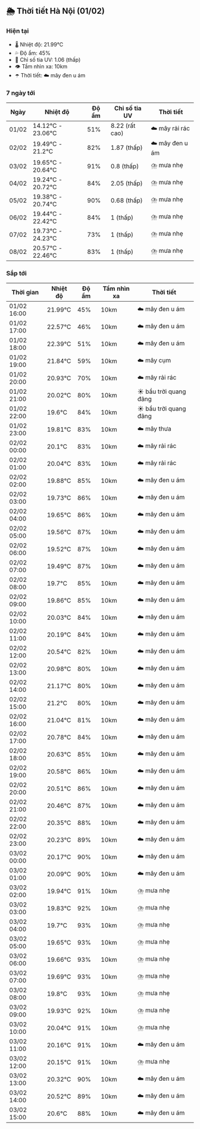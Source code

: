 ## 🌦️ Thời tiết Hà Nội (01/02)

### Hiện tại

- 🌡️ Nhiệt độ: 21.99℃
- 💦 Độ ẩm: 45%
- 🌟 Chỉ số tia UV: 1.06 (thấp)
- 👁️ Tầm nhìn xa: 10km
- ☂️ Thời tiết: ☁️ mây đen u ám

### 7 ngày tới

| Ngày | Nhiệt độ | Độ ẩm | Chỉ số tia UV | Thời tiết |
| --- | --- | --- | --- | --- |
| 01/02 | 14.12℃ - 23.06℃ | 51% | 8.22 (rất cao) | ☁️ mây rải rác |
| 02/02 | 19.49℃ - 21.2℃ | 82% | 1.87 (thấp) | ☁️ mây đen u ám |
| 03/02 | 19.65℃ - 20.64℃ | 91% | 0.8 (thấp) | ⛈️ mưa nhẹ |
| 04/02 | 19.24℃ - 20.72℃ | 84% | 2.05 (thấp) | ⛈️ mưa nhẹ |
| 05/02 | 19.38℃ - 20.74℃ | 90% | 0.68 (thấp) | ⛈️ mưa nhẹ |
| 06/02 | 19.44℃ - 22.42℃ | 84% | 1 (thấp) | ⛈️ mưa nhẹ |
| 07/02 | 19.73℃ - 24.23℃ | 73% | 1 (thấp) | ⛈️ mưa nhẹ |
| 08/02 | 20.57℃ - 22.46℃ | 83% | 1 (thấp) | ⛈️ mưa nhẹ |

### Sắp tới

| Thời gian | Nhiệt độ | Độ ẩm | Tầm nhìn xa | Thời tiết |
| --- | --- | --- | --- | --- |
| 01/02 16:00 | 21.99℃ | 45% | 10km | ☁️ mây đen u ám |
| 01/02 17:00 | 22.57℃ | 46% | 10km | ☁️ mây đen u ám |
| 01/02 18:00 | 22.39℃ | 51% | 10km | ☁️ mây đen u ám |
| 01/02 19:00 | 21.84℃ | 59% | 10km | ☁️ mây cụm |
| 01/02 20:00 | 20.93℃ | 70% | 10km | ☁️ mây rải rác |
| 01/02 21:00 | 20.02℃ | 80% | 10km | ☀️ bầu trời quang đãng |
| 01/02 22:00 | 19.6℃ | 84% | 10km | ☀️ bầu trời quang đãng |
| 01/02 23:00 | 19.81℃ | 83% | 10km | ☁️ mây thưa |
| 02/02 00:00 | 20.1℃ | 83% | 10km | ☁️ mây rải rác |
| 02/02 01:00 | 20.04℃ | 83% | 10km | ☁️ mây rải rác |
| 02/02 02:00 | 19.88℃ | 85% | 10km | ☁️ mây đen u ám |
| 02/02 03:00 | 19.73℃ | 86% | 10km | ☁️ mây đen u ám |
| 02/02 04:00 | 19.65℃ | 86% | 10km | ☁️ mây đen u ám |
| 02/02 05:00 | 19.56℃ | 87% | 10km | ☁️ mây đen u ám |
| 02/02 06:00 | 19.52℃ | 87% | 10km | ☁️ mây đen u ám |
| 02/02 07:00 | 19.49℃ | 87% | 10km | ☁️ mây đen u ám |
| 02/02 08:00 | 19.7℃ | 85% | 10km | ☁️ mây đen u ám |
| 02/02 09:00 | 19.86℃ | 85% | 10km | ☁️ mây đen u ám |
| 02/02 10:00 | 20.03℃ | 84% | 10km | ☁️ mây đen u ám |
| 02/02 11:00 | 20.19℃ | 84% | 10km | ☁️ mây đen u ám |
| 02/02 12:00 | 20.54℃ | 82% | 10km | ☁️ mây đen u ám |
| 02/02 13:00 | 20.98℃ | 80% | 10km | ☁️ mây đen u ám |
| 02/02 14:00 | 21.17℃ | 80% | 10km | ☁️ mây đen u ám |
| 02/02 15:00 | 21.2℃ | 80% | 10km | ☁️ mây đen u ám |
| 02/02 16:00 | 21.04℃ | 81% | 10km | ☁️ mây đen u ám |
| 02/02 17:00 | 20.78℃ | 84% | 10km | ☁️ mây đen u ám |
| 02/02 18:00 | 20.63℃ | 85% | 10km | ☁️ mây đen u ám |
| 02/02 19:00 | 20.58℃ | 86% | 10km | ☁️ mây đen u ám |
| 02/02 20:00 | 20.51℃ | 86% | 10km | ☁️ mây đen u ám |
| 02/02 21:00 | 20.46℃ | 87% | 10km | ☁️ mây đen u ám |
| 02/02 22:00 | 20.35℃ | 88% | 10km | ☁️ mây đen u ám |
| 02/02 23:00 | 20.23℃ | 89% | 10km | ☁️ mây đen u ám |
| 03/02 00:00 | 20.17℃ | 90% | 10km | ☁️ mây đen u ám |
| 03/02 01:00 | 20.09℃ | 90% | 10km | ☁️ mây đen u ám |
| 03/02 02:00 | 19.94℃ | 91% | 10km | ⛈️ mưa nhẹ |
| 03/02 03:00 | 19.83℃ | 92% | 10km | ⛈️ mưa nhẹ |
| 03/02 04:00 | 19.7℃ | 93% | 10km | ⛈️ mưa nhẹ |
| 03/02 05:00 | 19.65℃ | 93% | 10km | ⛈️ mưa nhẹ |
| 03/02 06:00 | 19.66℃ | 93% | 10km | ⛈️ mưa nhẹ |
| 03/02 07:00 | 19.69℃ | 93% | 10km | ⛈️ mưa nhẹ |
| 03/02 08:00 | 19.8℃ | 93% | 10km | ⛈️ mưa nhẹ |
| 03/02 09:00 | 19.93℃ | 92% | 10km | ⛈️ mưa nhẹ |
| 03/02 10:00 | 20.04℃ | 91% | 10km | ⛈️ mưa nhẹ |
| 03/02 11:00 | 20.16℃ | 91% | 10km | ☁️ mây đen u ám |
| 03/02 12:00 | 20.15℃ | 91% | 10km | ⛈️ mưa nhẹ |
| 03/02 13:00 | 20.32℃ | 90% | 10km | ☁️ mây đen u ám |
| 03/02 14:00 | 20.52℃ | 89% | 10km | ☁️ mây đen u ám |
| 03/02 15:00 | 20.6℃ | 88% | 10km | ☁️ mây đen u ám |
